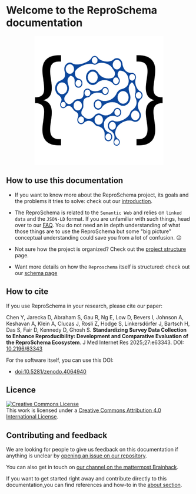 # Welcome to the ReproSchema documentation

<img
src="./img/reproschema_logo.png"
alt="reposchema_logo"
style="width: 350px; height: auto; display: block; margin-left: auto;  margin-right: auto;"/>

## How to use this documentation

-   If you want to know more about the ReproSchema project, its goals and the problems
it tries to solve: check out our [introduction](./introduction.md).

-   The ReproSchema is related to the `Semantic Web` and relies on `linked data`
and the `JSON-LD` format. If you are unfamiliar with such things, head over to
our [FAQ](./FAQ.md). You do not need an in depth understanding of what those
things are to use the ReproSchema but some "big picture" conceptual understanding
could save you from a lot of confusion. 😉

-   Not sure how the project is organized? Check out the [project structure](./project-structure.md) page.
-   Want more details on how the `Reproschema` itself is structured: check out our [schema page](./schema/schema.md)

<!-- - If you want to use the schema to create your own questionnaire: check out our

- Looking for ways to contribute to the project: check out our -->

## How to cite

If you use ReproSchema in your research, please cite our paper:

Chen Y, Jarecka D, Abraham S, Gau R, Ng E, Low D, Bevers I, Johnson A, Keshavan A, Klein A, Clucas J, Rosli Z, Hodge S, Linkersdörfer J, Bartsch H, Das S, Fair D, Kennedy D, Ghosh S. **Standardizing Survey Data Collection to Enhance Reproducibility: Development and Comparative Evaluation of the ReproSchema Ecosystem**. J Med Internet Res 2025;27:e63343. DOI: [10.2196/63343](https://doi.org/10.2196/63343)

For the software itself, you can use this DOI:

-   [doi:10.5281/zenodo.4064940](https://doi.org/10.5281/zenodo.4064940)

## Licence

<a rel="license" href="http://creativecommons.org/licenses/by/4.0/"><img alt="Creative Commons License" style="border-width:0" src="https://i.creativecommons.org/l/by/4.0/88x31.png" /></a><br />This work is licensed under a <a rel="license" href="http://creativecommons.org/licenses/by/4.0/">Creative Commons Attribution 4.0 International License</a>.

## Contributing and feedback

We are looking for people to give us feedback on this documentation if anything
is unclear by [opening an issue on our repository](https://github.com/ReproNim/reproschema/issues).

You can also get in touch on [our channel on the mattermost Brainhack](https://mattermost.brainhack.org/brainhack/channels/repronim-reproschema).

If you want to get started right away and contribute directly to this
documentation,you can find references and how-to in the [about section](./CONTRIBUTING.md).
